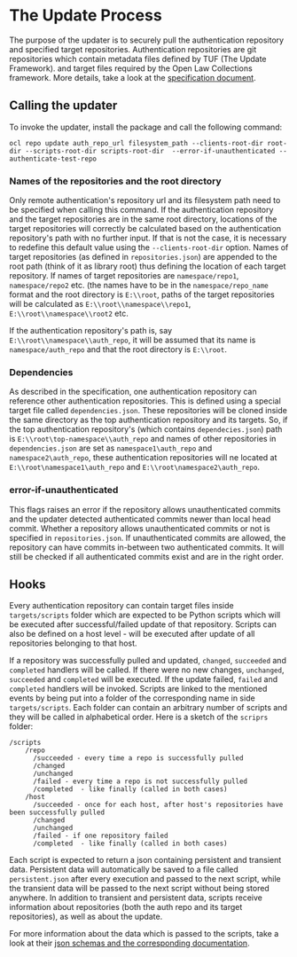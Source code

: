 # The Update Process

The purpose of the updater is to securely pull the authentication repository and specified target repositories. Authentication repositories are git repositories which contain metadata files defined by TUF (The Update Framework). and target files required by the Open Law Collections framework. More details, take a look at the [specification document](./specification.md).


## Calling the updater

To invoke the updater, install the package and call the following command:

```ocl repo update auth_repo_url filesystem_path --clients-root-dir root-dir --scripts-root-dir scripts-root-dir  --error-if-unauthenticated --authenticate-test-repo```

### Names of the repositories and the root directory

Only remote authentication's repository url and its filesystem path need to be specified when calling this command. If the
authentication repository and the target repositories are in the same root directory, locations of the target repositories will correctly be calculated based on the authentication repository's
path with no further input. If that is not the case, it is necessary to redefine this default value using the `--clients-root-dir` option.
Names of target repositories (as defined in `repositories.json`) are appended to the root
path (think of it as library root) thus defining the location of each target repository. If names of target repositories
are `namespace/repo1`, `namespace/repo2` etc. (the names have to be in the `namespace/repo_name` format and the root directory is `E:\\root`, paths of the target
repositories will be calculated as `E:\\root\\namespace\\repo1`, `E:\\root\\namespace\\root2` etc.

If the authentication repository's path is, say `E:\\root\\namespace\\auth_repo`, it will be assumed that its name is `namespace/auth_repo` and that the root directory is `E:\\root`.


### Dependencies

As described in the specification, one authentication repository can reference other authentication repositories.
This is defined using a special target file called `dependencies.json`. These repositories will be cloned inside
the same directory as the top authentication repository and its targets. So, if the top authentication repository's (which contains `dependecies.json`) path is `E:\\root\top-namespace\\auth_repo` and names of other repositories in `dependencies.json` are set as `namespace1\auth_repo` and `namespace2\auth_repo`, these authentication repositories will ne located at `E:\\root\namespace1\auth_repo` and `E:\\root\namespace2\auth_repo`.


### error-if-unauthenticated

This flags raises an error if the repository allows unauthenticated commits and the updater detected authenticated commits newer than local head commit. Whether a repository allows unauthenticated commits or not is specified in `repositories.json`. If unauthenticated commits are allowed, the repository can have commits in-between two authenticated commits. It will still be checked if all authenticated commits exist and are in the right order.

## Hooks

Every authentication repository can contain target files inside `targets/scripts` folder which are expected to be Python scripts which will be executed after successful/failed update of that repository. Scripts can also be defined on a host level - will be executed after update of all repositories belonging to that host.

If a repository was successfully pulled and updated, `changed`, `succeeded` and
`completed` handlers will be called. If there were no new changes, `unchanged`,
`succeeded` and `completed` will be executed. If the update failed, `failed` and
`completed` handlers will be invoked. Scripts are linked to the mentioned events by being
put into a folder of the corresponding name in side `targets/scripts`. Each folder can
contain an arbitrary number of scripts and they will be called in alphabetical order.
Here is a sketch of the `scriprs` folder:
```
/scripts
    /repo
      /succeeded - every time a repo is successfully pulled
      /changed
      /unchanged
      /failed - every time a repo is not successfully pulled
      /completed  - like finally (called in both cases)
    /host
      /succeeded - once for each host, after host's repositories have been successfully pulled
      /changed
      /unchanged
      /failed - if one repository failed
      /completed  - like finally (called in both cases)
```

Each script is expected to return a json containing persistent and transient data. Persistent data will automatically be saved to a file called `persistent.json` after every execution and passed to the next script, while the transient data will be passed to the next script without being stored anywhere. In addition to transient and persistent data, scripts receive information about repositories (both the auth repo and its target repositories), as well as about the update.

For more information about the data which is passed to the scripts, take a look at their [json schemas and the corresponding documentation](./schemas/descriptions.md).
